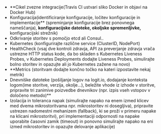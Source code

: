 - **Cikel zvezne integracije(Travis CI ustvari sliko Docker in objavi na Docker Hub)
- Konfiguracija(identificiranje konfiguracije, ločitev konfiguracije in implementacije** 
  (spreminjanje konfiguracije brez ponovnega nameščanja), **konfiguracijske datoteke, 
  okoljske spremenljivke,** konfiguracijski strežnik)
- Odkrivanje storitev s pomočjo etcd ali Consul..
- Kubernetes (konfigurirajte različne service (ClusterID, NodePort)
- HealthCheck (vsaj dve kontroli zdravja, API za preverjanje zdravja vrača ustrezne HTTP status kode, 
  da bo skladen s Kubernetes Liveness Probes, v Kubernetes Deployments dodajte Liveness Probes, 
  simulirajte bolno storitev in opazujte ali jo Kubernetes zažene na novo) 
- **Metrics (storitvam dodajte končno točko na kateri izpostavite nekaj metrik)
- Dnevniške datoteke (pošiljanje logov na logit.io, dodajanje konteksta logom(ime storitve, verzija, okolje…),
  beležite vhode iz izhode v storitve, pripravite tri zanimive poizvedbe dnevnikov 
  (npr. izpis vseh vstopov v določeno metodo)**
- Izolacija in toleranca napak (simulirajte napako na enem izmed klicev med dvema mikrostoritvama 
  npr. mikrostoritev ni dosegljiva), pripravite ustrezen nadomestni mehanizem (fallback), 
  ki se proži v primeru napake na klicani mikrostoritvi), pri implementaciji odpornosti na 
  napake uporabite časovni zamik (timeout) in ponovno simulirajte napako na eni izmed mikrostoritev 
  in opazujte delovanje aplikacije)


